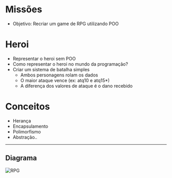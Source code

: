 # Missões
- Objetivo: Recriar um game de RPG utilizando POO

# Heroi
- Representar o heroi sem POO
- Como representar o heroi no mundo da programação?
- Criar um sistema de batalha simples
    - Ambos personagens rolam os dados
    - O maior ataque vence (ex: atq10 e atq15*)
    - A diferença dos valores de ataque é o dano recebido

# Conceitos
- Herança
- Encapsulamento
- Polimorfismo
- Abstração..

---
## Diagrama
![RPG](https://user-images.githubusercontent.com/86542760/147310782-cd932f23-7051-4685-a779-b76bd0e085bc.png)
